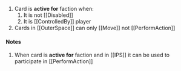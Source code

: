 1. Card is **active for** faction when:
	1. It is not [[Disabled]]
	2. It is [[ControlledBy]] player
2. Cards in [[OuterSpace]] can only [[Move]] not [[PerformAction]]

#### Notes

1. When card is **active for** faction and in [[IPS]] it can be used to participate in [[PerformAction]]
